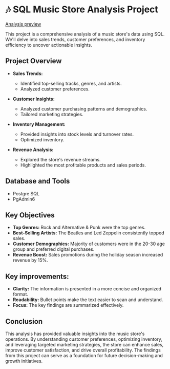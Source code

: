 
# 🎶 SQL Music Store Analysis Project
[Analysis preview](https://codebasics.io/portfolio/PRAHALAD-KUMAR)

This project is a comprehensive analysis of a music store's data using SQL. We'll delve into sales trends, customer preferences, and inventory efficiency to uncover actionable insights.

## Project Overview

- **Sales Trends:**
  - Identified top-selling tracks, genres, and artists.
  - Analyzed customer preferences.

- **Customer Insights:**
  - Analyzed customer purchasing patterns and demographics.
  - Tailored marketing strategies.

- **Inventory Management:**
  - Provided insights into stock levels and turnover rates.
  - Optimized inventory.

- **Revenue Analysis:**
  - Explored the store's revenue streams.
  - Highlighted the most profitable products and sales periods.

## Database and Tools
  - Postgre SQL
  - PgAdmin6

## Key Objectives
- **Top Genres:** Rock and Alternative & Punk were the top genres.
- **Best-Selling Artists:** The Beatles and Led Zeppelin consistently topped sales.
- **Customer Demographics:** Majority of customers were in the 20-30 age group and preferred digital purchases.
- **Revenue Boost:** Sales promotions during the holiday season increased revenue by 15%.

## Key improvements:
- **Clarity:** The information is presented in a more concise and organized format.
- **Readability:** Bullet points make the text easier to scan and understand.
- **Focus:** The key findings are summarized effectively.

## Conclusion
This analysis has provided valuable insights into the music store's operations. By understanding customer preferences, optimizing inventory, and leveraging targeted marketing strategies, the store can enhance sales, improve customer satisfaction, and drive overall profitability. The findings from this project can serve as a foundation for future decision-making and growth initiatives.
